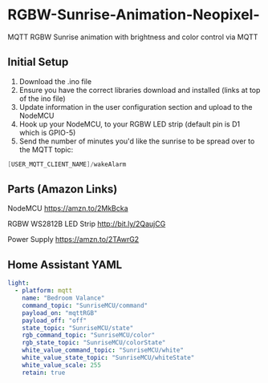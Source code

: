 # RGBW-Sunrise-Animation-Neopixel-
MQTT RGBW Sunrise animation with brightness and color control via MQTT

## Initial Setup

1. Download the .ino file
2. Ensure you have the correct libraries download and installed (links at top of the ino file)
3. Update information in the user configuration section and upload to the NodeMCU
4. Hook up your NodeMCU, to your RGBW LED strip (default pin is D1 which is GPIO-5)
5. Send the number of minutes you'd like the sunrise to be spread over to the MQTT topic:

```c++
[USER_MQTT_CLIENT_NAME]/wakeAlarm
```



## Parts (Amazon Links)

NodeMCU	                	https://amzn.to/2MkBcka


RGBW WS2812B LED Strip	 	http://bit.ly/2QaujCG


Power Supply		          https://amzn.to/2TAwrG2



## Home Assistant YAML

```yaml
light:
  - platform: mqtt
    name: "Bedroom Valance"
    command_topic: "SunriseMCU/command"
    payload_on: "mqttRGB"
    payload_off: "off"
    state_topic: "SunriseMCU/state"
    rgb_command_topic: "SunriseMCU/color"
    rgb_state_topic: "SunriseMCU/colorState"
    white_value_command_topic: "SunriseMCU/white"
    white_value_state_topic: "SunriseMCU/whiteState"
    white_value_scale: 255
    retain: true
```

